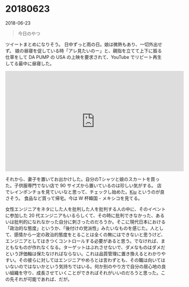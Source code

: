 # 20180623

<time datetime="2018-06-23">2018-06-23</time>
> 今日のやつ

ツイートまとめになりそう。
日中ずっと雨の日。娘は微熱もあり、一切外出せず。
娘の昼寝を促している時「アレ見たいのー」と、親指を立てて上下に振る仕草をして DA PUMP の USA の上映を要求されて、YouTube でリピート再生してる最中に昼寝した。
<iframe width="560" height="315" src="https://www.youtube.com/embed/sr--GVIoluU" frameborder="0" allow="autoplay; encrypted-media" allowfullscreen></iframe>

それから、妻子を置いてお出かけした。自分のTシャツと娘のスカートを買った。子供服専門でない店で 90 サイズから置いているのは珍しい気がする。
店でレインポンチョを見ていいなと思って、チェックし始めた。[Kiu](http://kiu-worldparty.jp/) というのが良さそう。
食品など買って帰宅。今は W 杯韓国 - メキシコを見てる。

女性エンジニアをネタにした人を批判した人を批判する人の中に、そのイベントに参加した 20 代エンジニアもいるらしくて、その時に批判できなかった、あるいは批判的になれなかった自分に刺さったのだろうか。そこに現代日本における「政治的な態度」というか、「後付けの党派性」みたいなものを感じた。人として、感情から一定の政治的態度をとることは全くの無にはできないと思うけど、エンジニアとしてはきつくコントロールする必要があると思う。でなければ、まともなものが作れなくなる。ターゲットはぶれさせないで、ダメなものはダメだという評価軸は保たなければならない。これは品質管理に置き換えるとわかりやすい。その彼らに対してはエンジニアやめろとは言わずとも、その職は向いてはいないのではないかという気持ちではいる。何か別のやり方で自分の居心地の良い組織を守り、成長させていくことができればそれがいいのだろうと思った。この先それが可能であれば、だが。
